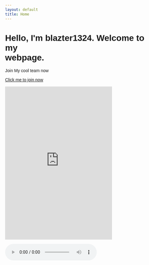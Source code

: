 ```yaml
---
layout: default
title: Home 
---
```

<html lang="{{ site.lang | default: "en-US" }}">
  <head>
    <meta charset="UTF-8">
    <title>Home</title>
    </head>
  <body>
<h1 style="font-family:arial">Hello, I'm  blazter1324.
Welcome to my  <br />webpage.</h1>

<p style="font-family:arial">Join My cool team now</p>
<p style="font-family:arial"><a href="https://discord.gg/JxNZD2kRFb">Click me to join now</a></p>
<p><iframe src="https://discord.com/widget?id=822335430665043978&amp;theme=light" width="350" height="500" frameborder="0" sandbox="allow-popups allow-popups-to-escape-sandbox allow-same-origin allow-scripts"></iframe></p>
<audio controls loop autoplay>
  <source src="https://dynosawr.github.io/music/music.mp3" type="audio/mpeg">
Your browser does not support the audio element.
    </audio>
    </body>
  </html>
